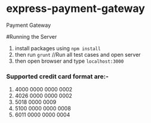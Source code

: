 # express-payment-gateway
Payment Gateway 

#Running the Server

1. install packages using `npm install`
2. then run `grunt` //Run all test cases and open server
3. then open browser and type `localhost:3000`

### Supported credit card format are:-

1. 4000 0000 0000 0002
2. 4026 0000 0000 0002
3. 5018 0000 0009
4. 5100 0000 0000 0008
5. 6011 0000 0000 0004